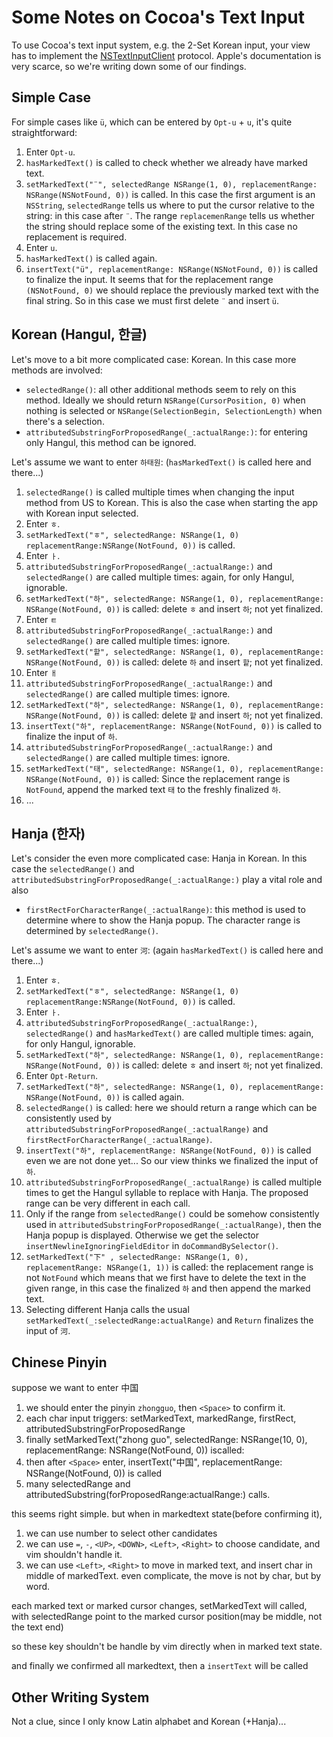 # Some Notes on Cocoa's Text Input

To use Cocoa's text input system, e.g. the 2-Set Korean input, your view has to implement the [NSTextInputClient](https://developer.apple.com/reference/appkit/nstextinputclient) protocol. Apple's documentation is very scarce, so we're writing down some of our findings.

## Simple Case

For simple cases like `ü`, which can be entered by `Opt-u` + `u`, it's quite straightforward:

1. Enter `Opt-u`.
1. `hasMarkedText()` is called to check whether we already have marked text.
1. `setMarkedText("¨", selectedRange NSRange(1, 0), replacementRange: NSRange(NSNotFound, 0))` is called. In this case the first argument is an `NSString`, `selectedRange` tells us where to put the cursor relative to the string: in this case after `¨`. The range `replacemenRange` tells us whether the string should replace some of the existing text. In this case no replacement is required.
1. Enter `u`.
1. `hasMarkedText()` is called again.
1. `insertText("ü", replacementRange: NSRange(NSNotFound, 0))` is called to finalize the input. It seems that for the replacement range `(NSNotFound, 0)` we should replace the previously marked text with the final string. So in this case we must first delete `¨` and insert `ü`.

## Korean (Hangul, 한글)

Let's move to a bit more complicated case: Korean. In this case more methods are involved:

* `selectedRange()`: all other additional methods seem to rely on this method. Ideally we should return `NSRange(CursorPosition, 0)` when nothing is selected or `NSRange(SelectionBegin, SelectionLength)` when there's a selection.
* `attributedSubstringForProposedRange(_:actualRange:)`: for entering only Hangul, this method can be ignored.

Let's assume we want to enter `하태원`: (`hasMarkedText()` is called here and there...)

1. `selectedRange()` is called multiple times when changing the input method from US to Korean. This is also the case when starting the app with Korean input selected.
1. Enter `ㅎ`.
1. `setMarkedText("ㅎ", selectedRange: NSRange(1, 0) replacementRange:NSRange(NotFound, 0))` is called.
1. Enter `ㅏ`.
1. `attributedSubstringForProposedRange(_:actualRange:)` and `selectedRange()` are called multiple times: again, for only Hangul, ignorable.
1. `setMarkedText("하", selectedRange: NSRange(1, 0), replacementRange: NSRange(NotFound, 0))` is called: delete `ㅎ` and insert `하`; not yet finalized.
1. Enter `ㅌ`
1. `attributedSubstringForProposedRange(_:actualRange:)` and `selectedRange()` are called multiple times: ignore.
1. `setMarkedText("핱", selectedRange: NSRange(1, 0), replacementRange: NSRange(NotFound, 0))` is called: delete `하` and insert `핱`; not yet finalized.
1. Enter `ㅐ`
1. `attributedSubstringForProposedRange(_:actualRange:)` and `selectedRange()` are called multiple times: ignore.
1. `setMarkedText("하", selectedRange: NSRange(1, 0), replacementRange: NSRange(NotFound, 0))` is called: delete `핱` and insert `하`; not yet finalized.
1. `insertText("하", replacementRange: NSRange(NotFound, 0))` is called to finalize the input of `하`.
1. `attributedSubstringForProposedRange(_:actualRange:)` and `selectedRange()` are called multiple times: ignore.
1. `setMarkedText("태", selectedRange: NSRange(1, 0), replacementRange: NSRange(NotFound, 0))` is called: Since the replacement range is `NotFound`, append the marked text `태` to the freshly finalized `하`.
1. ...

## Hanja (한자)

Let's consider the even more complicated case: Hanja in Korean. In this case the `selectedRange()` and `attributedSubstringForProposedRange(_:actualRange:)` play a vital role and also

* `firstRectForCharacterRange(_:actualRange)`: this method is used to determine where to show the Hanja popup. The character range is determined by `selectedRange()`.

Let's assume we want to enter `河`: (again `hasMarkedText()` is called here and there...)

1. Enter `ㅎ`.
1. `setMarkedText("ㅎ", selectedRange: NSRange(1, 0) replacementRange:NSRange(NotFound, 0))` is called.
1. Enter `ㅏ`.
1. `attributedSubstringForProposedRange(_:actualRange:)`, `selectedRange()` and `hasMarkedText()` are called multiple times: again, for only Hangul, ignorable.
1. `setMarkedText("하", selectedRange: NSRange(1, 0), replacementRange: NSRange(NotFound, 0))` is called: delete `ㅎ` and insert `하`; not yet finalized.
1. Enter `Opt-Return`.
1. `setMarkedText("하", selectedRange: NSRange(1, 0), replacementRange: NSRange(NotFound, 0))` is called again.
1. `selectedRange()` is called: here we should return a range which can be consistently used by `attributedSubstringForProposedRange(_:actualRange)` and `firstRectForCharacterRange(_:actualRange)`.
1. `insertText("하", replacementRange: NSRange(NotFound, 0))` is called even we are not done yet... So our view thinks we finalized the input of `하`.
1. `attributedSubstringForProposedRange(_:actualRange)` is called multiple times to get the Hangul syllable to replace with Hanja. The proposed range can be very different in each call.
1. Only if the range from `selectedRange()` could be somehow consistently used in `attributedSubstringForProposedRange(_:actualRange)`, then the Hanja popup is displayed. Otherwise we get the selector `insertNewlineIgnoringFieldEditor` in `doCommandBySelector()`.
1. `setMarkedText("下" , selectedRange: NSRange(1, 0), replacementRange: NSRange(1, 1))` is called: the replacement range is not `NotFound` which means that we first have to delete the text in the given range, in this case the finalized `하` and then append the marked text.
1. Selecting different Hanja calls the usual `setMarkedText(_:selectedRange:actualRange)` and `Return` finalizes the input of `河`.

## Chinese Pinyin

suppose we want to enter 中国

1. we should enter the pinyin `zhongguo`, then `<Space>` to confirm it.
2. each char input triggers: setMarkedText, markedRange, firstRect, attributedSubstringForProposedRange
3. finally setMarkedText("zhong guo", selectedRange: NSRange(10, 0), replacementRange: NSRange(NotFound, 0)) iscalled:
4. then after `<Space>` enter, insertText("中国", replacementRange: NSRange(NotFound, 0)) is called
5. many selectedRange and attributedSubstring(forProposedRange:actualRange:) calls.

this seems right simple. but when in markedtext state(before confirming it),
1. we can use number to select other candidates
2. we can use `=`, `-`, `<UP>`, `<DOWN>`, `<Left>`, `<Right>` to choose candidate, and vim shouldn't handle it.
3. we can use `<Left>`, `<Right>` to move in marked text, and insert char in middle of markedText. even complicate, the move is not by char, but by word.

each marked text or marked cursor changes, setMarkedText will called, with selectedRange point to the marked cursor position(may be middle, not the text end)

so these key shouldn't be handle by vim directly when in marked text state.

and finally we confirmed all markedtext, then a `insertText` will be called

## Other Writing System

Not a clue, since I only know Latin alphabet and Korean (+Hanja)...
